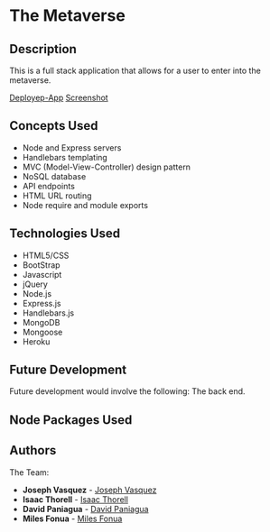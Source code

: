 # The Metaverse

## Description
This is a full stack application that allows for a user to enter into the metaverse. 


[Deployep-App](https://github.com/mffonua/Modern-Website)
[Screenshot](./images/screenshot.png)

## Concepts Used

- Node and Express servers
- Handlebars templating
- MVC (Model-View-Controller) design pattern
- NoSQL database
- API endpoints
- HTML URL routing
- Node require and module exports

## Technologies Used
- HTML5/CSS
- BootStrap
- Javascript
- jQuery
- Node.js
- Express.js
- Handlebars.js
- MongoDB
- Mongoose
- Heroku

## Future Development

Future development would involve the following:
The back end.

## Node Packages Used


## Authors
 The Team:

 - **Joseph Vasquez** - [Joseph Vasquez](https://github.com/JosephVasquez592)
 - **Isaac Thorell** - [Isaac Thorell](https://github.com/)
 - **David Paniagua** - [David Paniagua](https://github.com/)
 - **Miles Fonua** - [Miles Fonua](https://github.com/mffonua)